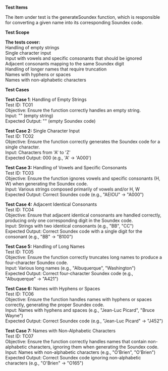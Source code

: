 **Test Items**

The item under test is the generateSoundex function, which is responsible for converting a given name into its corresponding Soundex code.

**Test Scope**

**The tests cover:** <br>
Handling of empty strings <br>
Single character input <br>
Input with vowels and specific consonants that should be ignored <br>
Adjacent consonants mapping to the same Soundex digit <br>
Handling of longer names that require truncation <br>
Names with hyphens or spaces <br>
Names with non-alphabetic characters <br>

**Test Cases**

**Test Case 1**: Handling of Empty Strings <br>
Test ID: TC01 <br>
Objective: Ensure the function correctly handles an empty string. <br>
Input: "" (empty string) <br>
Expected Output: "" (empty Soundex code)

**Test Case 2:** Single Character Input <br>
Test ID: TC02 <br>
Objective: Ensure the function correctly generates the Soundex code for a single character. <br>
Input: Characters from 'A' to 'Z' <br>
Expected Output: <Character>000 (e.g., 'A' -> 'A000')

**Test Case 3:** Handling of Vowels and Specific Consonants <br>
Test ID: TC03 <br>
Objective: Ensure the function ignores vowels and specific consonants (H, W) when generating the Soundex code. <br>
Input: Various strings composed primarily of vowels and/or H, W <br>
Expected Output: Correct Soundex code (e.g., "AEIOU" -> "A000") 

**Test Case 4:** Adjacent Identical Consonants <br>
Test ID: TC04 <br>
Objective: Ensure that adjacent identical consonants are handled correctly, producing only one corresponding digit in the Soundex code. <br>
Input: Strings with two identical consonants (e.g., "BB", "CC") <br>
Expected Output: Correct Soundex code with a single digit for the consonant (e.g., "BB" -> "B100")

**Test Case 5:** Handling of Long Names <br>
Test ID: TC05 <br>
Objective: Ensure the function correctly truncates long names to produce a four-character Soundex code. <br>
Input: Various long names (e.g., "Albuquerque", "Washington") <br>
Expected Output: Correct four-character Soundex code (e.g., "Albuquerque" -> "A421")

**Test Case 6:** Names with Hyphens or Spaces <br>
Test ID: TC06 <br>
Objective: Ensure the function handles names with hyphens or spaces correctly, generating the proper Soundex code. <br>
Input: Names with hyphens and spaces (e.g., "Jean-Luc Picard", "Bruce Wayne") <br>
Expected Output: Correct Soundex code (e.g., "Jean-Luc Picard" -> "J452")

**Test Case 7:** Names with Non-Alphabetic Characters <br>
Test ID: TC07 <br>
Objective: Ensure the function correctly handles names that contain non-alphabetic characters, ignoring them when generating the Soundex code. <br>
Input: Names with non-alphabetic characters (e.g., "O'Brien", "O'Brien") <br>
Expected Output: Correct Soundex code ignoring non-alphabetic characters (e.g., "O'Brien" -> "O165") <br>

